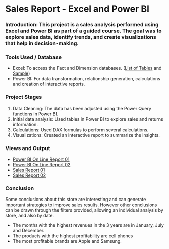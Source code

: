 # Sales Report - Excel and Power BI

### Introduction: This project is a sales analysis performed using Excel and Power BI as part of a guided course. The goal was to explore sales data, identify trends, and create visualizations that help in decision-making.

### Tools Used / Database
- Excel: To access the Fact and Dimension databases. ([List of Tables](./data/List_Excel_Databases.png) and [Sample](./data/Samples_Excel_Databases.pdf))
- Power BI: For data transformation, relationship generation, calculations and creation of interactive reports.

### Project Stages
1. Data Cleaning: The data has been adjusted using the Power Query functions in Power BI.
2. Initial data analysis: Used tables in Power BI to explore sales and returns information.
3. Calculations: Used DAX formulas to perform several calculations.
4. Visualizations: Created an interactive report to summarize the insights.

### Views and Output 
- [Power BI On Line Report 01](./outputs/ReportsOnLine.md)
- [Power BI On Line Report 02](./outputs/ReportsOnLine.md)
- [Sales Report 01](./outputs/sales_report01.pdf)
- [Sales Report 02](./outputs/sales_report02.pdf)

### Conclusion
Some conclusions about this store are interesting and can generate important strategies to improve sales results. However other conclusions can be drawn through the filters provided, allowing an individual analysis by store, and also by date.
- The months with the highest revenues in the 3 years are in January, July and December.
- The products with the highest profitability are cell phones
- The most profitable brands are Apple and Samsung.
